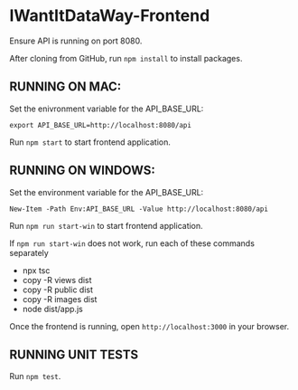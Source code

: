 # IWantItDataWay-Frontend
Ensure API is running on port 8080.

After cloning from GitHub, run `npm install` to install packages.

RUNNING ON MAC:
---
Set the enivronment variable for the API_BASE_URL:

`export API_BASE_URL=http://localhost:8080/api`

Run `npm start` to start frontend application.


RUNNING ON WINDOWS:
---
Set the environment variable for the API_BASE_URL:

`New-Item -Path Env:API_BASE_URL -Value http://localhost:8080/api`

Run `npm run start-win` to start frontend application.

If `npm run start-win` does not work, run each of these commands separately

<ul>
<li> npx tsc </li>
<li> copy -R views dist </li>
<li> copy -R public dist </li>
<li> copy -R images dist </li>
<li> node dist/app.js </li>
</ul>

Once the frontend is running, open `http://localhost:3000` in your browser.

RUNNING UNIT TESTS
---
Run `npm test`.